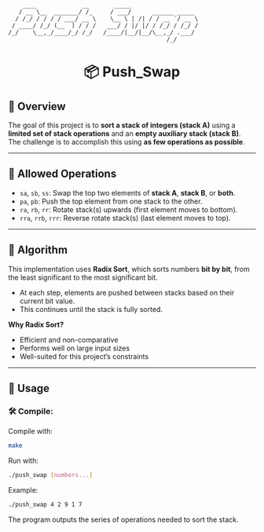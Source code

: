 ```
    ____             __       _____                   
   / __ \__  _______/ /_     / ___/      ______ _____ 
  / /_/ / / / / ___/ __ \    \__ \ | /| / / __ `/ __ \
 / ____/ /_/ (__  ) / / /   ___/ / |/ |/ / /_/ / /_/ /
/_/    \__,_/____/_/ /_/   /____/|__/|__/\__,_/ .___/ 
                                             /_/      
```

<h1 align="center">📦 Push_Swap</h1>

## 📝 Overview

The goal of this project is to **sort a stack of integers (stack A)** using a **limited set of stack operations** and an **empty auxiliary stack (stack B)**.  
The challenge is to accomplish this using **as few operations as possible**.

---

## 🔧 Allowed Operations

- `sa`, `sb`, `ss`: Swap the top two elements of **stack A**, **stack B**, or **both**.
- `pa`, `pb`: Push the top element from one stack to the other.
- `ra`, `rb`, `rr`: Rotate stack(s) upwards (first element moves to bottom).
- `rra`, `rrb`, `rrr`: Reverse rotate stack(s) (last element moves to top).

---

## 🧠 Algorithm

This implementation uses **Radix Sort**, which sorts numbers **bit by bit**, from the least significant to the most significant bit.

- At each step, elements are pushed between stacks based on their current bit value.
- This continues until the stack is fully sorted.

**Why Radix Sort?**
- Efficient and non-comparative
- Performs well on large input sizes
- Well-suited for this project’s constraints

---

## 🚀 Usage

### 🛠 Compile:

Compile with:

```bash
make
```
Run with:
```bash
./push_swap [numbers...]
```

Example:
```bash
./push_swap 4 2 9 1 7
```

The program outputs the series of operations needed to sort the stack.
